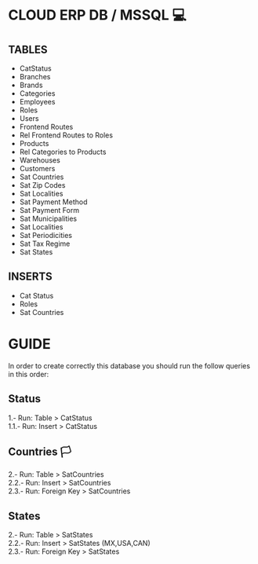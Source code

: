 # CLOUD ERP DB / MSSQL 💻

## TABLES

- CatStatus
- Branches
- Brands
- Categories
- Employees
- Roles
- Users
- Frontend Routes
- Rel Frontend Routes to Roles
- Products
- Rel Categories to Products
- Warehouses
- Customers
- Sat Countries
- Sat Zip Codes
- Sat Localities
- Sat Payment Method
- Sat Payment Form
- Sat Municipalities
- Sat Localities
- Sat Periodicities
- Sat Tax Regime
- Sat States

## INSERTS

- Cat Status
- Roles
- Sat Countries

# GUIDE

In order to create correctly this database you should run the follow queries in this order:

## Status

1.- Run: Table > CatStatus <br>
1.1.- Run: Insert > CatStatus <br>

## Countries 🏳

2.- Run: Table > SatCountries<br>
2.2.- Run: Insert > SatCountries<br>
2.3.- Run: Foreign Key > SatCountries<br>

## States

2.- Run: Table > SatStates<br>
2.2.- Run: Insert > SatStates (MX,USA,CAN)<br>
2.3.- Run: Foreign Key > SatStates<br>
